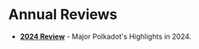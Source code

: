 # Annual Reviews

<div class="grid cards" markdown>

- **[2024 Review](./polkadot-dashboards-2024-year-in-review.md)** - Major Polkadot's Highlights in 2024.

</div>
